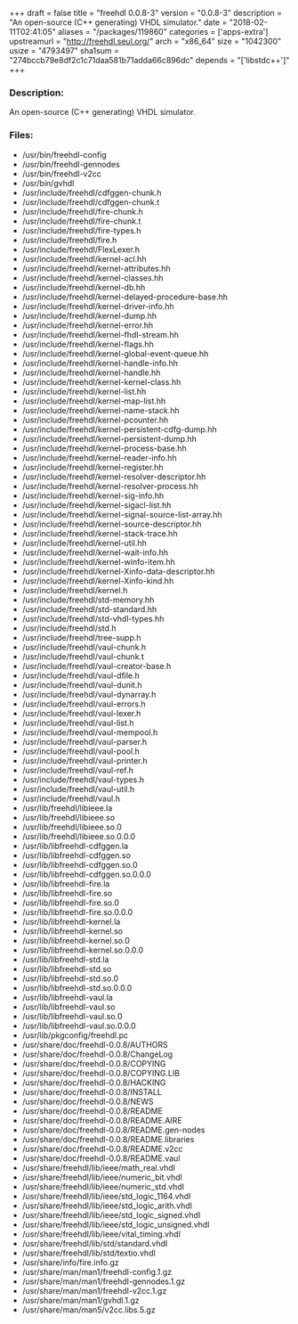 +++
draft = false
title = "freehdl 0.0.8-3"
version = "0.0.8-3"
description = "An open-source (C++ generating) VHDL simulator."
date = "2018-02-11T02:41:05"
aliases = "/packages/119860"
categories = ['apps-extra']
upstreamurl = "http://freehdl.seul.org/"
arch = "x86_64"
size = "1042300"
usize = "4793497"
sha1sum = "274bccb79e8df2c1c71daa581b71adda66c896dc"
depends = "['libstdc++']"
+++
### Description: 
An open-source (C++ generating) VHDL simulator.

### Files: 
* /usr/bin/freehdl-config
* /usr/bin/freehdl-gennodes
* /usr/bin/freehdl-v2cc
* /usr/bin/gvhdl
* /usr/include/freehdl/cdfggen-chunk.h
* /usr/include/freehdl/cdfggen-chunk.t
* /usr/include/freehdl/fire-chunk.h
* /usr/include/freehdl/fire-chunk.t
* /usr/include/freehdl/fire-types.h
* /usr/include/freehdl/fire.h
* /usr/include/freehdl/FlexLexer.h
* /usr/include/freehdl/kernel-acl.hh
* /usr/include/freehdl/kernel-attributes.hh
* /usr/include/freehdl/kernel-classes.hh
* /usr/include/freehdl/kernel-db.hh
* /usr/include/freehdl/kernel-delayed-procedure-base.hh
* /usr/include/freehdl/kernel-driver-info.hh
* /usr/include/freehdl/kernel-dump.hh
* /usr/include/freehdl/kernel-error.hh
* /usr/include/freehdl/kernel-fhdl-stream.hh
* /usr/include/freehdl/kernel-flags.hh
* /usr/include/freehdl/kernel-global-event-queue.hh
* /usr/include/freehdl/kernel-handle-info.hh
* /usr/include/freehdl/kernel-handle.hh
* /usr/include/freehdl/kernel-kernel-class.hh
* /usr/include/freehdl/kernel-list.hh
* /usr/include/freehdl/kernel-map-list.hh
* /usr/include/freehdl/kernel-name-stack.hh
* /usr/include/freehdl/kernel-pcounter.hh
* /usr/include/freehdl/kernel-persistent-cdfg-dump.hh
* /usr/include/freehdl/kernel-persistent-dump.hh
* /usr/include/freehdl/kernel-process-base.hh
* /usr/include/freehdl/kernel-reader-info.hh
* /usr/include/freehdl/kernel-register.hh
* /usr/include/freehdl/kernel-resolver-descriptor.hh
* /usr/include/freehdl/kernel-resolver-process.hh
* /usr/include/freehdl/kernel-sig-info.hh
* /usr/include/freehdl/kernel-sigacl-list.hh
* /usr/include/freehdl/kernel-signal-source-list-array.hh
* /usr/include/freehdl/kernel-source-descriptor.hh
* /usr/include/freehdl/kernel-stack-trace.hh
* /usr/include/freehdl/kernel-util.hh
* /usr/include/freehdl/kernel-wait-info.hh
* /usr/include/freehdl/kernel-winfo-item.hh
* /usr/include/freehdl/kernel-Xinfo-data-descriptor.hh
* /usr/include/freehdl/kernel-Xinfo-kind.hh
* /usr/include/freehdl/kernel.h
* /usr/include/freehdl/std-memory.hh
* /usr/include/freehdl/std-standard.hh
* /usr/include/freehdl/std-vhdl-types.hh
* /usr/include/freehdl/std.h
* /usr/include/freehdl/tree-supp.h
* /usr/include/freehdl/vaul-chunk.h
* /usr/include/freehdl/vaul-chunk.t
* /usr/include/freehdl/vaul-creator-base.h
* /usr/include/freehdl/vaul-dfile.h
* /usr/include/freehdl/vaul-dunit.h
* /usr/include/freehdl/vaul-dynarray.h
* /usr/include/freehdl/vaul-errors.h
* /usr/include/freehdl/vaul-lexer.h
* /usr/include/freehdl/vaul-list.h
* /usr/include/freehdl/vaul-mempool.h
* /usr/include/freehdl/vaul-parser.h
* /usr/include/freehdl/vaul-pool.h
* /usr/include/freehdl/vaul-printer.h
* /usr/include/freehdl/vaul-ref.h
* /usr/include/freehdl/vaul-types.h
* /usr/include/freehdl/vaul-util.h
* /usr/include/freehdl/vaul.h
* /usr/lib/freehdl/libieee.la
* /usr/lib/freehdl/libieee.so
* /usr/lib/freehdl/libieee.so.0
* /usr/lib/freehdl/libieee.so.0.0.0
* /usr/lib/libfreehdl-cdfggen.la
* /usr/lib/libfreehdl-cdfggen.so
* /usr/lib/libfreehdl-cdfggen.so.0
* /usr/lib/libfreehdl-cdfggen.so.0.0.0
* /usr/lib/libfreehdl-fire.la
* /usr/lib/libfreehdl-fire.so
* /usr/lib/libfreehdl-fire.so.0
* /usr/lib/libfreehdl-fire.so.0.0.0
* /usr/lib/libfreehdl-kernel.la
* /usr/lib/libfreehdl-kernel.so
* /usr/lib/libfreehdl-kernel.so.0
* /usr/lib/libfreehdl-kernel.so.0.0.0
* /usr/lib/libfreehdl-std.la
* /usr/lib/libfreehdl-std.so
* /usr/lib/libfreehdl-std.so.0
* /usr/lib/libfreehdl-std.so.0.0.0
* /usr/lib/libfreehdl-vaul.la
* /usr/lib/libfreehdl-vaul.so
* /usr/lib/libfreehdl-vaul.so.0
* /usr/lib/libfreehdl-vaul.so.0.0.0
* /usr/lib/pkgconfig/freehdl.pc
* /usr/share/doc/freehdl-0.0.8/AUTHORS
* /usr/share/doc/freehdl-0.0.8/ChangeLog
* /usr/share/doc/freehdl-0.0.8/COPYING
* /usr/share/doc/freehdl-0.0.8/COPYING.LIB
* /usr/share/doc/freehdl-0.0.8/HACKING
* /usr/share/doc/freehdl-0.0.8/INSTALL
* /usr/share/doc/freehdl-0.0.8/NEWS
* /usr/share/doc/freehdl-0.0.8/README
* /usr/share/doc/freehdl-0.0.8/README.AIRE
* /usr/share/doc/freehdl-0.0.8/README.gen-nodes
* /usr/share/doc/freehdl-0.0.8/README.libraries
* /usr/share/doc/freehdl-0.0.8/README.v2cc
* /usr/share/doc/freehdl-0.0.8/README.vaul
* /usr/share/freehdl/lib/ieee/math_real.vhdl
* /usr/share/freehdl/lib/ieee/numeric_bit.vhdl
* /usr/share/freehdl/lib/ieee/numeric_std.vhdl
* /usr/share/freehdl/lib/ieee/std_logic_1164.vhdl
* /usr/share/freehdl/lib/ieee/std_logic_arith.vhdl
* /usr/share/freehdl/lib/ieee/std_logic_signed.vhdl
* /usr/share/freehdl/lib/ieee/std_logic_unsigned.vhdl
* /usr/share/freehdl/lib/ieee/vital_timing.vhdl
* /usr/share/freehdl/lib/std/standard.vhdl
* /usr/share/freehdl/lib/std/textio.vhdl
* /usr/share/info/fire.info.gz
* /usr/share/man/man1/freehdl-config.1.gz
* /usr/share/man/man1/freehdl-gennodes.1.gz
* /usr/share/man/man1/freehdl-v2cc.1.gz
* /usr/share/man/man1/gvhdl.1.gz
* /usr/share/man/man5/v2cc.libs.5.gz
